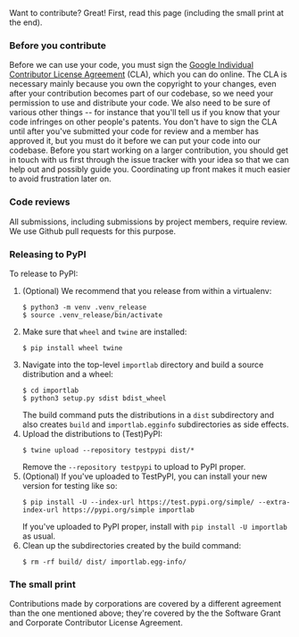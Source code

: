 Want to contribute? Great! First, read this page (including the small print at
the end).

### Before you contribute
Before we can use your code, you must sign the
[Google Individual Contributor License Agreement](https://developers.google.com/open-source/cla/individual?csw=1)
(CLA), which you can do online. The CLA is necessary mainly because you own the
copyright to your changes, even after your contribution becomes part of our
codebase, so we need your permission to use and distribute your code. We also
need to be sure of various other things -- for instance that you'll tell us if you
know that your code infringes on other people's patents. You don't have to sign
the CLA until after you've submitted your code for review and a member has
approved it, but you must do it before we can put your code into our codebase.
Before you start working on a larger contribution, you should get in touch with
us first through the issue tracker with your idea so that we can help out and
possibly guide you. Coordinating up front makes it much easier to avoid
frustration later on.

### Code reviews
All submissions, including submissions by project members, require review. We
use Github pull requests for this purpose.

### Releasing to PyPI

To release to PyPI:

1. (Optional) We recommend that you release from within a virtualenv:
   ```console
   $ python3 -m venv .venv_release
   $ source .venv_release/bin/activate
   ```
1. Make sure that `wheel` and `twine` are installed:
   ```console
   $ pip install wheel twine
   ```
1. Navigate into the top-level `importlab` directory and build a source
   distribution and a wheel:
   ```console
   $ cd importlab
   $ python3 setup.py sdist bdist_wheel
   ```
   The build command puts the distributions in a `dist` subdirectory and also
   creates `build` and `importlab.egginfo` subdirectories as side effects.
1. Upload the distributions to (Test)PyPI:
   ```console
   $ twine upload --repository testpypi dist/*
   ```
   Remove the `--repository testpypi` to upload to PyPI proper.
1. (Optional) If you've uploaded to TestPyPI, you can install your new version
   for testing like so:
   ```console
   $ pip install -U --index-url https://test.pypi.org/simple/ --extra-index-url https://pypi.org/simple importlab
   ```
   If you've uploaded to PyPI proper, install with `pip install -U importlab`
   as usual.
1. Clean up the subdirectories created by the build command:
   ```console
   $ rm -rf build/ dist/ importlab.egg-info/
   ```

### The small print
Contributions made by corporations are covered by a different agreement than
the one mentioned above; they're covered by the the Software Grant and
Corporate Contributor License Agreement.
